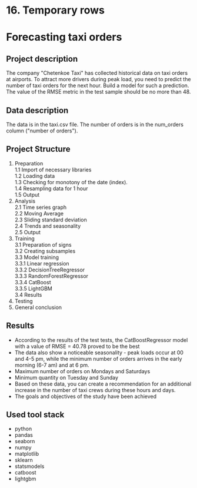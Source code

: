 # 16. Temporary rows
# Forecasting taxi orders
## Project description
The company "Chetenkoe Taxi" has collected historical data on taxi orders at airports. 
To attract more drivers during peak load, you need to predict the number of taxi orders for the next hour. 
Build a model for such a prediction.
The value of the RMSE metric in the test sample should be no more than 48.
## Data description
The data is in the taxi.csv file. The number of orders is in the num_orders column ("number of orders").
## Project Structure
1. Preparation  
	1.1 Import of necessary libraries  
	1.2 Loading data  
	1.3 Checking for monotony of the date (index).  
	1.4 Resampling data for 1 hour  
	1.5 Output  
2. Analysis  
	2.1 Time series graph  
	2.2 Moving Average  
	2.3 Sliding standard deviation  
	2.4 Trends and seasonality  
	2.5 Output  
3. Training  
	3.1 Preparation of signs  
	3.2 Creating subsamples   
	3.3 Model training  
		3.3.1 Linear regression  
		3.3.2 DecisionTreeRegressor  
		3.3.3 RandomForestRegressor  
		3.3.4 CatBoost  
		3.3.5 LightGBM  
	3.4 Results  
4. Testing  
5. General conclusion  
## Results
- According to the results of the test tests, the CatBoostRegressor model with a value of RMSE = 40.78 proved to be the best
- The data also show a noticeable seasonality - peak loads occur at 00 and 4-5 pm, while the minimum number of orders arrives in the early morning (6-7 am) and at 6 pm.
- Maximum number of orders on Mondays and Saturdays
- Minimum quantity on Tuesday and Sunday
- Based on these data, you can create a recommendation for an additional increase in the number of taxi crews during these hours and days.
- The goals and objectives of the study have been achieved
## Used tool stack
- python
- pandas
- seaborn
- numpy
- matplotlib
- sklearn
- statsmodels
- catboost
- lightgbm
